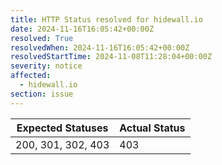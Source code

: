 ```yaml
---
title: HTTP Status resolved for hidewall.io
date: 2024-11-16T16:05:42+00:00Z
resolved: True
resolvedWhen: 2024-11-16T16:05:42+00:00Z
resolvedStartTime: 2024-11-08T11:28:04+00:00Z
severity: notice
affected:
  - hidewall.io
section: issue
---
```


| Expected Statuses | Actual Status  |
|-------------------|----------------|
| 200, 301, 302, 403 | 403 |
